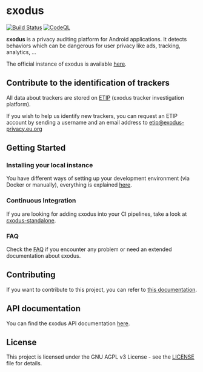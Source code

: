 # εxodus

[![Build Status](https://github.com/Exodus-Privacy/exodus/actions/workflows/main.yml/badge.svg?branch=v1)](https://github.com/Exodus-Privacy/exodus/actions/workflows/main.yml) [![CodeQL](https://github.com/Exodus-Privacy/exodus/actions/workflows/codeql.yml/badge.svg)](https://github.com/Exodus-Privacy/exodus/actions/workflows/codeql.yml)

**εxodus** is a privacy auditing platform for Android applications. It detects behaviors which can be dangerous for user privacy like ads, tracking, analytics, …

The official instance of εxodus is available [here](https://reports.exodus-privacy.eu.org/).

## Contribute to the identification of trackers

All data about trackers are stored on [ETIP](https://etip.exodus-privacy.eu.org) (εxodus tracker investigation platform).

If you wish to help us identify new trackers, you can request an ETIP account by sending a username and an email address to [etip@exodus-privacy.eu.org](mailto:etip@exodus-privacy.eu.org)

## Getting Started

### Installing your local instance

You have different ways of setting up your development environment (via Docker or manually), everything is explained [here](doc/install.md).

### Continuous Integration

If you are looking for adding εxodus into your CI pipelines, take a look at [εxodus-standalone](https://github.com/Exodus-Privacy/exodus-standalone).

### FAQ

Check the [FAQ](doc/faq.md) if you encounter any problem or need an extended documentation about εxodus.

## Contributing

If you want to contribute to this project, you can refer to [this documentation](CONTRIBUTING.md).

## API documentation

You can find the εxodus API documentation [here](doc/api.md).

## License

This project is licensed under the GNU AGPL v3 License - see the [LICENSE](LICENSE) file for details.
